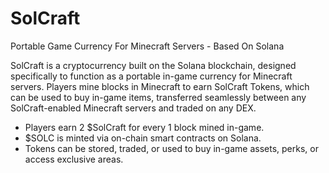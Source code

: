 # SolCraft
Portable Game Currency For Minecraft Servers - Based On Solana

SolCraft is a cryptocurrency built on the Solana blockchain, designed specifically to function as a portable in-game currency for Minecraft servers. Players mine blocks in Minecraft to earn SolCraft Tokens, which can be used to buy in-game items, transferred seamlessly between any SolCraft-enabled Minecraft servers and traded on any DEX.

* Players earn 2 $SolCraft for every 1 block mined in-game.
* $SOLC is minted via on-chain smart contracts on Solana.
* Tokens can be stored, traded, or used to buy in-game assets, perks, or access exclusive areas.
